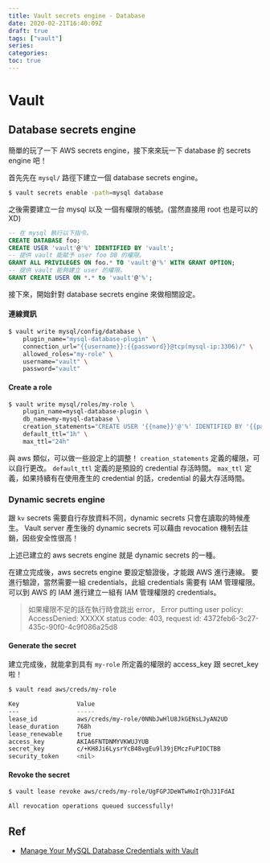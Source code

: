 ```yaml
---
title: Vault secrets engine - Database
date: 2020-02-21T16:40:09Z
draft: true
tags: ["vault"]
series: 
categories:
toc: true
---
```

# Vault
## Database secrets engine

簡單的玩了一下 AWS secrets engine，接下來來玩一下 database 的 secrets engine 吧！

首先先在 `mysql/` 路徑下建立一個 database secrets engine。
```bash
$ vault secrets enable -path=mysql database
```

之後需要建立一台 mysql 以及 一個有權限的帳號。(當然直接用 root 也是可以的XD)

```sql
-- 在 mysql 執行以下指令。
CREATE DATABASE foo;
CREATE USER 'vault'@'%' IDENTIFIED BY 'vault';
-- 提供 vault 能賦予 user foo DB 的權限。
GRANT ALL PRIVILEGES ON foo.* TO 'vault'@'%' WITH GRANT OPTION;
-- 提供 vault 能夠建立 user 的權限。
GRANT CREATE USER ON *.* to 'vault'@'%';
```

接下來，開始針對 database secrets engine 來做相關設定。

#### 連線資訊
```bash
$ vault write mysql/config/database \
    plugin_name="mysql-database-plugin" \
    connection_url="{{username}}:{{password}}@tcp(mysql-ip:3306)/" \
    allowed_roles="my-role" \
    username="vault" \
    password="vault"
```

#### Create a role
```bash
$ vault write mysql/roles/my-role \
    plugin_name=mysql-database-plugin \
    db_name=my-mysql-database \
    creation_statements="CREATE USER '{{name}}'@'%' IDENTIFIED BY '{{password}}';GRANT SELECT ON foo.* TO '{{name}}'@'%';" \
    default_ttl="1h" \
    max_ttl="24h"
```
與 aws 類似，可以做一些設定上的調整！
`creation_statements` 定義的權限，可以自行更改。
`default_ttl` 定義的是預設的 credential 存活時間。
`max_ttl` 定義，如果持續有在使用產生的 credential 的話，credential 的最大存活時間。

### Dynamic secrets engine
跟 `kv` secrets 需要自行存放資料不同，dynamic secrets 只會在讀取的時候產生。
Vault server 產生後的 dynamic secrets 可以藉由 revocation 機制去註銷，因些安全性很高！

上述已建立的 aws secrets engine 就是 dynamic secrets 的一種。

在建立完成後，aws secrets engine 要設定驗證後，才能跟 AWS 進行連線。
要進行驗證，當然需要一組 credentials，此組 credentials 需要有 IAM 管理權限。
可以到 AWS 的 IAM 進行建立一組有 IAM 管理權限的 credentials。

> 如果權限不足的話在執行時會跳出 error，
> Error putting user policy: AccessDenied: XXXXX
> status code: 403, request id: 4372feb6-3c27-435c-90f0-4c9f086a25d8

#### Generate the secret
建立完成後，就能拿到具有 `my-role` 所定義的權限的 access_key 跟 secret_key 啦！

```bash
$ vault read aws/creds/my-role

Key                Value
---                -----
lease_id           aws/creds/my-role/0NNbJwHlU8JkGENsLJyAN2UD
lease_duration     768h
lease_renewable    true
access_key         AKIA6FNTDNMYVKWUJYUB
secret_key         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
security_token     <nil>
```

#### Revoke the secret
```bash
$ vault lease revoke aws/creds/my-role/UgFGPJDeWTwHoIrQhJ31FdAI

All revocation operations queued successfully!
```

## Ref
- [Manage Your MySQL Database Credentials with Vault](https://mysqlrelease.com/2018/05/manage-your-mysql-database-credentials-with-vault/)